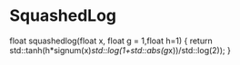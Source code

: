 # SquashedLog
float squashedlog(float x, float g = 1,float h=1) {     return std::tanh(h*signum(x)*std::log(1+std::abs(g*x))/std::log(2)); }
